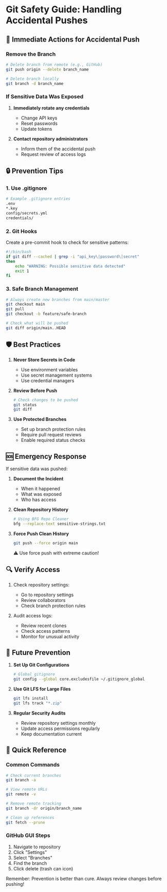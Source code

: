 # Git Safety Guide: Handling Accidental Pushes

## 🚨 Immediate Actions for Accidental Push

### Remove the Branch
```bash
# Delete branch from remote (e.g., GitHub)
git push origin --delete branch_name

# Delete branch locally
git branch -d branch_name
```

### If Sensitive Data Was Exposed
1. **Immediately rotate any credentials**
   - Change API keys
   - Reset passwords
   - Update tokens

2. **Contact repository administrators**
   - Inform them of the accidental push
   - Request review of access logs

## 🔒 Prevention Tips

### 1. Use .gitignore
```bash
# Example .gitignore entries
.env
*.key
config/secrets.yml
credentials/
```

### 2. Git Hooks
Create a pre-commit hook to check for sensitive patterns:
```bash
#!/bin/bash
if git diff --cached | grep -i "api_key\|password\|secret"
then
    echo "WARNING: Possible sensitive data detected"
    exit 1
fi
```

### 3. Safe Branch Management
```bash
# Always create new branches from main/master
git checkout main
git pull
git checkout -b feature/safe-branch

# Check what will be pushed
git diff origin/main..HEAD
```

## 🛡️ Best Practices

1. **Never Store Secrets in Code**
   - Use environment variables
   - Use secret management systems
   - Use credential managers

2. **Review Before Push**
   ```bash
   # Check changes to be pushed
   git status
   git diff
   ```

3. **Use Protected Branches**
   - Set up branch protection rules
   - Require pull request reviews
   - Enable required status checks

## 🆘 Emergency Response

If sensitive data was pushed:

1. **Document the Incident**
   - When it happened
   - What was exposed
   - Who has access

2. **Clean Repository History**
   ```bash
   # Using BFG Repo Cleaner
   bfg --replace-text sensitive-strings.txt
   ```

3. **Force Push Clean History**
   ```bash
   git push --force origin main
   ```
   ⚠️ Use force push with extreme caution!

## 🔍 Verify Access

1. Check repository settings:
   - Go to repository settings
   - Review collaborators
   - Check branch protection rules

2. Audit access logs:
   - Review recent clones
   - Check access patterns
   - Monitor for unusual activity

## 📝 Future Prevention

1. **Set Up Git Configurations**
   ```bash
   # Global gitignore
   git config --global core.excludesfile ~/.gitignore_global
   ```

2. **Use Git LFS for Large Files**
   ```bash
   git lfs install
   git lfs track "*.zip"
   ```

3. **Regular Security Audits**
   - Review repository settings monthly
   - Update access permissions regularly
   - Keep documentation current

## 🎯 Quick Reference

### Common Commands
```bash
# Check current branches
git branch -a

# View remote URLs
git remote -v

# Remove remote tracking
git branch -dr origin/branch_name

# Clean up references
git fetch --prune
```

### GitHub GUI Steps
1. Navigate to repository
2. Click "Settings"
3. Select "Branches"
4. Find the branch
5. Click delete (trash can icon)

Remember: Prevention is better than cure. Always review changes before pushing!
